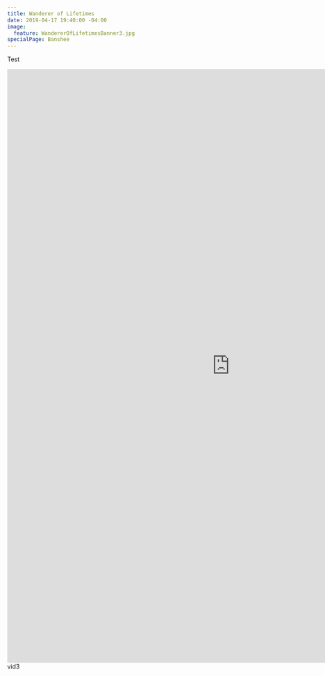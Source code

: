 ```yaml
---
title: Wanderer of Lifetimes
date: 2019-04-17 19:40:00 -04:00
image:
  feature: WandererOfLifetimesBanner3.jpg
specialPage: Banshee
---
```


Test
<iframe width="1024" height="1366" src="https://www.youtube.com/embed/y0fiBdyK-Uk" frameborder="0" allow="accelerometer; autoplay; encrypted-media; gyroscope; picture-in-picture" allowfullscreen></iframe>
vid3
